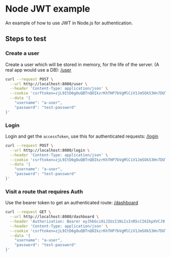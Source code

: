 # Node JWT example

An example of how to use JWT in Node.js for authentication.

## Steps to test

### Create a user

Create a user which will be stored in memory, for the life of the server. (A real app would use a DB): [/user](http://localhost:8080/user)

```sh
curl --request POST \
  --url http://localhost:8080/user \
  --header 'Content-Type: application/json' \
  --cookie 'csrftoken=zjL9ItD6gOuQBTnQOIkzrKhTHP7bVgMlCiV1Jm5Ok53Hn7DUT4OMQGnUmSZbVycp; sid=5fce0b63-0bc6-4147-9e9e-7f9664079b1c' \
  --data '{
	"username": "a-user",
	"password": "test-password"
}'
```

### Login

Login and get the `accessToken`, use this for authenticated requests: [/login](http://localhost:8080/login)

```sh
curl --request POST \
  --url http://localhost:8080/login \
  --header 'Content-Type: application/json' \
  --cookie 'csrftoken=zjL9ItD6gOuQBTnQOIkzrKhTHP7bVgMlCiV1Jm5Ok53Hn7DUT4OMQGnUmSZbVycp; sid=5fce0b63-0bc6-4147-9e9e-7f9664079b1c' \
  --data '{
	"username": "a-user",
	"password": "test-password"
}'
```

### Visit a route that requires Auth

Use the bearer token to get an authenticated route: [/dashboard](http://localhost:8080/dashboard)

```sh
curl --request GET \
  --url http://localhost:8080/dashboard \
  --header 'Authorization: Bearer eyJhbGciOiJIUzI1NiIsInR5cCI6IkpXVCJ9.eyJzdWIiOiJhYmVkNDIyNS1mOGJhLTQyMTEtOGRlOS02YThmOWRmMDlmZmYiLCJ1c2VybmFtZSI6ImEtdXNlciIsImlhdCI6MTYyMTI2OTUzNywiZXhwIjoxNjIxMjcxMzM3fQ.UG94tmdOWwUVssJS3ZwTVy05I8EvVoLqJsskTa5ePos' \
  --header 'Content-Type: application/json' \
  --cookie 'csrftoken=zjL9ItD6gOuQBTnQOIkzrKhTHP7bVgMlCiV1Jm5Ok53Hn7DUT4OMQGnUmSZbVycp; sid=5fce0b63-0bc6-4147-9e9e-7f9664079b1c' \
  --data '{
	"username": "a-user",
	"password": "test-password"
}'
```
